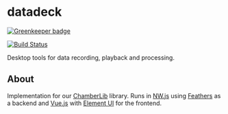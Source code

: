 # datadeck

[![Greenkeeper badge](https://badges.greenkeeper.io/Chamberlab/datadeck-nwjs.svg)](https://greenkeeper.io/)

[![Build Status](https://travis-ci.org/Chamberlab/datadeck-nwjs.svg?branch=master)](https://travis-ci.org/Chamberlab/datadeck-nwjs)

Desktop tools for data recording, playback and processing.

## About

Implementation for our [ChamberLib](https://github.com/Chamberlab/node-chamberlib) library. Runs in [NW.js](https://nwjs.io/) using [Feathers](http://feathersjs.com/) as a backend and [Vue.js](https://vuejs.org/) with [Element UI](http://element.eleme.io/) for the frontend.
